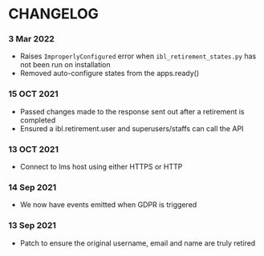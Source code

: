 # CHANGELOG

### 3 Mar 2022
- Raises `ImproperlyConfigured` error when `ibl_retirement_states.py` has not been run on installation
- Removed auto-configure states from the apps.ready()
### 15 OCT 2021
- Passed changes made to the response sent out after a retirement is completed
- Ensured a ibl.retirement.user and superusers/staffs can call the API

### 13 OCT 2021
- Connect to lms host using either HTTPS or HTTP

### 14 Sep 2021
- We now have events emitted when GDPR is triggered

### 13 Sep 2021
- Patch to ensure the original username, email and name are truly retired